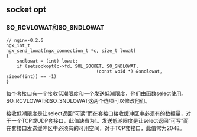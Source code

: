 ## socket opt

### SO_RCVLOWAT和SO_SNDLOWAT 

	// nginx-0.2.6
    ngx_int_t
    ngx_send_lowat(ngx_connection_t *c, size_t lowat)
    {
        sndlowat = (int) lowat;
        if (setsockopt(c->fd, SOL_SOCKET, SO_SNDLOWAT,
                                      (const void *) &sndlowat, sizeof(int)) == -1)
    }

每个套接口有一个接收低潮限度和一个发送低潮限度，他们由函数select使用。SO_RCVLOWAT和SO_SNDLOWAT这两个选项可以修改他们。 

接收低潮限度是让select返回“可读”而在套接口接收缓冲区中必须有的数据量，对于一个TCP或UDP套接口，此值缺省为1。发送低潮限度是让select返回“可写”而在套接口发送缓冲区中必须有的可用空间，对于TCP套接口，此值常为2048。

